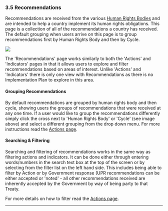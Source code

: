 ### 3.5 Recommendations

Recommendations are received from the various [Human Rights Bodies](/visitors/categories.md) and are intended to help a country implement its human rights obligations. This page is a collection of all of the recommendations a country has received. The default grouping when users arrive on this page is to group recommendations first by Human Rights Body and then by Cycle. 

![](/assets/Recommendations.png)

The 'Recommendations' page works similarly to both the 'Actions' and 'Indicators' pages in that it allows users to explore and filter recommendations based on areas of interest. Unlike 'Actions' and 'Indicators' there is only one view with Recommendations as there is no Implementation Plan to explore in this area.

#### Grouping Recommendations

By default recommendations are grouped by human rights body and then cycle, showing users the groups of recommendations that were received at any one time. If a user would like to group the recommendations differently simply click the cross next to 'Human Rights Body' or 'Cycle' \(see image above\) and select a different grouping from the drop down menu. For more instructions read the [Actions page](/visitors/actions.md).

#### Searching & Filtering

Searching and filtering of recommendations works in the same way as filtering actions and indicators. It can be done either through entering words/numbers in the search text box at the top of the screen or by selecting from the filter list on the left hand side. This includes being able to filter by Action or by Government response \(UPR recommendations can be either accepted or 'noted' - all other recommendations received are inherently accepted by the Government by way of being party to that Treaty.

For more details on how to filter read the [Actions page](/visitors/actions.md).

---



